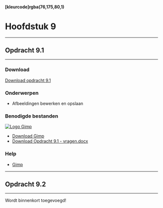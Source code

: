 #### [kleurcode]rgba(76,175,80,1)

# Hoofdstuk 9

---
## Opdracht 9.1
---

### Download
<a href="https://elo.kw1c.nl/CMS/Studie/811%20ICT-Academie/811%20VakkenInhoud/%5BB.14%20HTM%5D%20HTMLCSS/Productie/02.%20Opdrachten/Hoofdstuk%209/Opdracht%209.1.pdf" target="_blank">Download opdracht 9.1</a>

### Onderwerpen
*   Afbeeldingen bewerken en opslaan

### Benodigde bestanden
<a href="https://www.gimp.org/" target="_blank"><img src="http://cdn3.afterdawn.fi/screenshots/normal/12834.jpg" alt="Logo Gimp"></a>
*   <a href="https://www.gimp.org/" target="_blank">Download Gimp</a>
*   <a href="https://elo.kw1c.nl/CMS/Studie/811%20ICT-Academie/811%20VakkenInhoud/%5BB.14%20HTM%5D%20HTMLCSS/Productie/02.%20Opdrachten/Hoofdstuk%209/Opdracht%209.1%20-%20vragen.docx" target="_blank">Download Opdracht 9.1 - vragen.docx</a>

### Help
*   <a href="https://docs.gimp.org/2.8/nl/" target="_blank">Gimp</a>

---
## Opdracht 9.2
---

Wordt binnenkort toegevoegd!